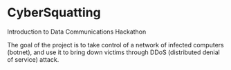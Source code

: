 # CyberSquatting
Introduction to Data Communications Hackathon

The goal of the project is to take control of a network of infected computers (botnet),
and use it to bring down victims through DDoS (distributed denial of service) attack.